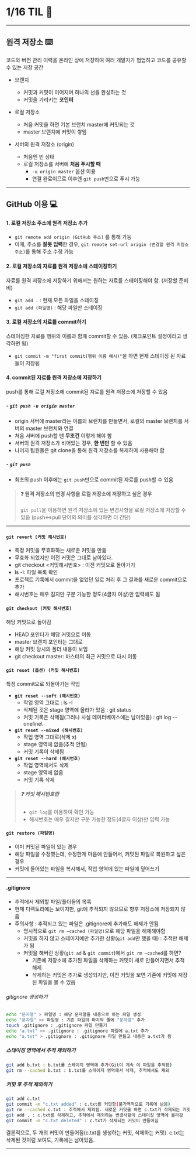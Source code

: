 # 1/16 TIL :pencil:
---
## 원격 저장소 :keyboard:
코드와 버전 관리 이력을 온라인 상에 저장하여 여러 개발자가 협업하고 코드를 공유할 수 있는 저장 공간

-  브랜치
   - 커밋과 커밋이 이어지며 하나의 선을 완성하는 것
   - 커밋을 가리키는 **포인터**

- 로컬 저장소
   - 처음 커밋을 하면 기본 브랜치 master에 커밋되는 것
   - master 브랜치에 커밋이 쌓임


- 서버의 원격 저장소 (origin)
  - 처음엔 빈 상태
  - 로컬 저장소를 서버에 **처음 푸시할 때**
    - `-u origin master` 옵션 이용
    - 연결 완료이므로 이후엔 `git push`만으로 푸시 가능
---
## GitHub 이용 :computer:
#### 1. 로컬 저장소 주소에 원격 저장소 추가
- `git remote add origin (GitHub 주소)` 를 통해 가능
- 이때, 주소를 **잘못 입력**한 경우, `git remote set-url origin (변경할 원격 저장소 주소)`를 통해 주소 수정 가능
#### 2. 로컬 저장소의 자료를 원격 저장소에 스테이징하기

자료를 원격 저장소에 저장하기 위해서는 원하는 자료를 스테이징해야 함. (저장할 준비비)

- `git add .` : 현재 모든 파일을 스테이징
- `git add (파일명)` : 해당 파일만 스테이징

#### 3. 로컬 저장소의 자료를 commit하기
스테이징한 자료를 행위의 이름과 함께 commit할 수 있음.
(체크포인트 설정이라고 생각하면 됨)

- `git commit -m "first commit(행위 이름 예시)"`을 하면 현재 스테이징 된 자료들이 저장됨

#### 4. commit된 자료를 원격 저장소에 저장하기
push를 통해 로컬 저장소에 commit된 자료를 원격 저장소에 저장할 수 있음


##### - `git push -u origin master`

  - origin 서버에 master라는 이름의 브랜치를 만들면서, 로컬의 master 브랜치를 서버의 master 브랜치와 연결
  - 처음 서버에 push할 땐 **무조건** 이렇게 해야 함
  - 서버의 원격 저장소가 비어있는 경우, **한 번만** 할 수 있음
  - 나머지 팀원들은 git clone을 통해 원격 저장소를 복제하여 사용해야 함
##### - `git push` 
- 최초의 push 이후에는 `git push`만으로 commit된 자료를 push할 수 있음

> #### :question: 원격 저장소의 변경 사항을 로컬 저장소에 저장하고 싶은 경우
>`git pull`을 이용하면 원격 저장소에 있는 변경사항을 로컬 저장소에 저장할 수 있음
> (push↔pull 단어의 의미를 생각하면 더 간단)

---
#### `git revert (커밋 해시번호)`

- 특정 커밋을 무효화하는 새로운 커밋을 만듦
- 무효화 되었지만 이전 커밋은 그대로 남아있다.
- git checkout <커밋해시번호> : 이전 커밋으로 돌아가기
- ls -l: 파일 목록 확인
- 프로젝트 기록에서 commit을 없었던 일로 처리 후 그 결과를 새로운 commit으로 추가
- 해시번호는 매우 길지만 구분 가능한 정도(4글자 이상)만 입력해도 됨

#### `git checkout (커밋 해시번호)`
해당 커밋으로 돌아감

- HEAD 포인터가 해당 커밋으로 이동
- master 브랜치 포인터는 그대로
- 해당 커밋 당시의 폴더 내용이 보임
- git checkout master: 마스터의 최근 커밋으로 다시 이동


#### `git reset (옵션) (커밋 해시번호)` 
특정 commit으로 되돌아가는 작업

- **`git reset --soft (해시번호)`**
    - 작업 영역 그대로 : ls -l
    - 삭제된 것은 stage 영역에 올라가 있음 : git status
    - 커밋 기록은 삭제됨(그러나 사실 데이터베이스에는 남아있음) : git log --oneline\
- **`git reset --mixed (해시번호)`**
    - 작업 영역 그대로(삭제 x)
    - stage 영역에 없음(추적 안됨)
    - 커밋 기록이 삭제됨
- **`git reset --hard (해시번호)`**
    - 작업 영역에서도 삭제
    - stage 영역에 없음
    - 커밋 기록 삭제
> ##### :question: 커밋 해시번호란
>- `git log`를 이용하여 확인 가능
>- 해시번호는 매우 길지만 구분 가능한 정도(4글자 이상)만 입력 가능

#### `git restore (파일명)`

- 이미 커밋된 파일이 있는 경우
- 해당 파일을 수정했는데, 수정한게 마음에 안들어서, 커밋된 파일로 복원하고 싶은 경우
- 커밋에 들어있는 파일을 복사해서, 작업 영역에 있는 파일에 덮어쓰기

---
#### .gitignore 
- 추적에서 제외할 파일/폴더들의 목록
- 현재 디렉토리에는 보이지만, git에 추적되지 않으므로 향후 저장소에 저장되지 않음
- 주의사항 : 추적되고 있는 파일은 .gitignore에 추가해도 해제가 안됨
    - 명시적으로 `git rm —cached (파일명)`으로 해당 파일을 해제해야함
    - 커밋을 하지 않고 스테이지에만 추가한 상황(`git add`만 했을 때)
    : 추적만 해제가 됨
    - 커밋을 해버린 상황(`git ad` & `git commit`)에서 `git rm —cached`를 하면?
        - 기존에 저장소에 추가된 파일을 삭제하는 커밋이 새로 만들어지면서 추적 해제
        - 삭제하는 커밋은 추가로 생성되지만, 이전 커밋을 보면 기존에 커밋에 저장된 파일을 볼 수 있음

###### gitignore 생성하기

```bash
echo "문자열" > 파일명 : 해당 문자열을 내용으로 하는 파일 생성
echo "문자열" >> 파일명 : 기존 파일의 마지막 줄에 "문자열" 추가
touch .gitignore : .gitignore 파일 만들기
echo "a.txt" >> .gitignore : .gitignore 파일에 a.txt 추가
echo "a.txt" > .gitignore : .gitignore 파일 만들고 내용은 a.txt가 됨
```

##### **스테이징 영역에서 추적 제외하기**

```bash
git add b.txt : b.txt를 스테이지 영역에 추가(Git이 계속 이 파일을 추적함)
git rm --cached b.txt : b.txt를 스테이지 영역에서 삭제, 추적에서도 제외
```

##### **커밋 후 추적 제외하기**

```bash
git add c.txt
git commit -m "c.txt added" : c.txt를 커밋함(불가역적으로 기록에 남음)
git rm --cached c.txt : 추적에서 제외됨. 새로운 커밋을 하면 c.txt가 삭제되는 커밋이 만들어짐
git add . : c.txt를 삭제하고, 추적에서 제외하는 변경사항이 스테이징 영역에 올라감
git commit -m "c.txt deleted" : c.txt가 삭제되는 커밋이 만들어짐
```

결론적으로, 두 개의 커밋이 만들어짐(c.txt를 생성하는 커밋, 삭제하는 커밋).
c.txt는 삭제된 것처럼 보여도, 기록에는 남아있음.

---



